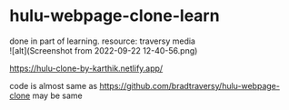 # hulu-webpage-clone-learn
done in part of learning. resource: traversy media  
![alt](Screenshot from 2022-09-22 12-40-56.png)


https://hulu-clone-by-karthik.netlify.app/

code is almost same as https://github.com/bradtraversy/hulu-webpage-clone
may be same 
